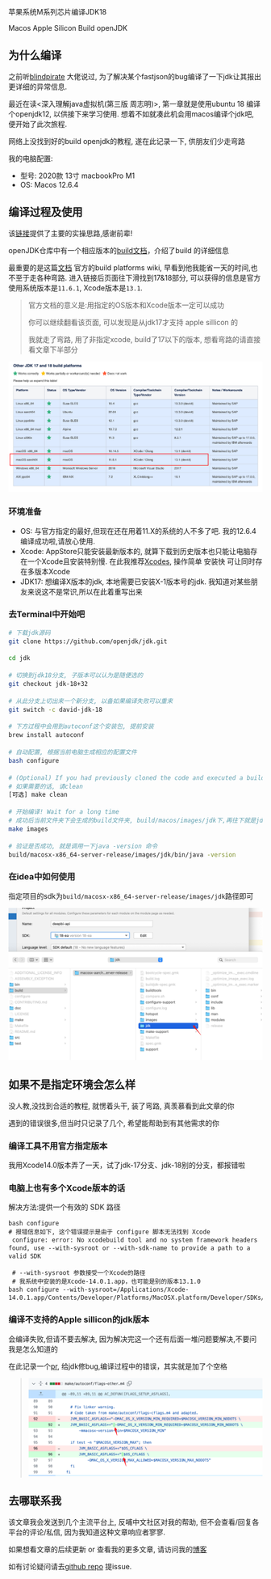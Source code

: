 苹果系统M系列芯片编译JDK18

Macos Apple Silicon Build openJDK

## 为什么编译

之前听[blindpirate](https://github.com/blindpirate) 大佬说过, 为了解决某个fastjson的bug编译了一下jdk让其报出更详细的异常信息.

最近在读<深入理解java虚拟机(第三版 周志明)>, 第一章就是使用ubuntu 18 编译个openjdk12, 以供接下来学习使用. 想着不如就凑此机会用macos编译个jdk吧, 便开始了此次旅程. 

网络上没找到好的build openjdk的教程, 遂在此记录一下, 供朋友们少走弯路

我的电脑配置:

- 型号: 2020款 13寸 macbookPro M1
- OS: Macos 12.6.4

## 编译过程及使用

该[链接](https://gist.github.com/dgroomes/3af073b71c2c34581a155af9daa86564)提供了主要的实操思路,感谢前辈!

openJDK仓库中有一个相应版本的[build文档](https://github.com/openjdk/jdk/blob/jdk-17%2B2/doc/building.md)，介绍了build 的详细信息

最重要的是这篇[文档](https://wiki.openjdk.org/display/Build/Supported+Build+Platforms) 官方的build platforms wiki, 早看到他我能省一天的时间,也不至于走各种弯路. 进入链接后页面往下滑找到17&18部分, 可以获得的信息是官方使用系统版本是`11.6.1`, Xcode版本是`13.1`. 

> 官方文档的意义是:用指定的OS版本和Xcode版本一定可以成功
>
> 你可以继续翻看该页面, 可以发现是从jdk17才支持 apple sillicon 的
>
> 我就走了弯路, 用了非指定xcode, build了17以下的版本, 想看弯路的请直接看文章下半部分

![image-20230718165341632](images/image-20230718165341632.png)

### 环境准备

- OS: 与官方指定的最好,但现在还在用着11.X的系统的人不多了吧. 我的12.6.4编译成功啦,请放心使用. 
- Xcode: AppStore只能安装最新版本的, 就算下载到历史版本也只能让电脑存在一个Xcode且安装特别慢. 在此我推荐[Xcodes](https://www.xcodes.app/), 操作简单 安装快 可让同时存在多版本Xcode
- JDK17: 想编译X版本的jdk, 本地需要已安装X-1版本号的jdk. 我知道对某些朋友来说这不是常识,所以在此着重写出来

### 去Terminal中开始吧

```sh
# 下载jdk源码
git clone https://github.com/openjdk/jdk.git

cd jdk

# 切换到jdk18分支, 子版本可以认为是随便选的
git checkout jdk-18+32

# 从此分支上切出来一个新分支, 以备如果编译失败可以重来
git switch -c david-jdk-18

# 下方过程中会用到autoconf这个安装包, 提前安装
brew install autoconf

# 自动配置, 根据当前电脑生成相应的配置文件
bash configure

# (Optional) If you had previously cloned the code and executed a build you will want to first clean the project. Execute make clean.
# 如果需要的话, 请clean
[可选] make clean

# 开始编译! Wait for a long time
# 成功后当前文件夹下会生成的build文件夹, build/macos/images/jdk下,再往下就是jdk包那一大套东西啦
make images

# 验证是否成功, 就是调用一下java -version 命令
build/macosx-x86_64-server-release/images/jdk/bin/java -version
```

### 在idea中如何使用

指定项目的sdk为`build/macosx-x86_64-server-release/images/jdk`路径即可

![image-20230509140241470](images/image-20230509140241470.png)





## 如果不是指定环境会怎么样

没人教,没找到合适的教程, 就愣着头干, 装了弯路, 真羡慕看到此文章的你

遇到的错误很多,但当时只记录了几个, 希望能帮助到有其他需求的你

### 编译工具不用官方指定版本

我用Xcode14.0版本弄了一天，试了jdk-17分支、jdk-18别的分支，都报错啦

### 电脑上也有多个Xcode版本的话

解决方法:提供一个有效的 SDK 路径 

```shell
bash configure
# 报错信息如下, 这个错误提示是由于 configure 脚本无法找到 Xcode
 configure: error: No xcodebuild tool and no system framework headers found, use --with-sysroot or --with-sdk-name to provide a path to a valid SDK
 
 # --with-sysroot 参数接受一个Xcode的路径
 # 我系统中安装的是Xcode-14.0.1.app，也可能是别的版本13.1.0
bash configure --with-sysroot=/Applications/Xcode-14.0.1.app/Contents/Developer/Platforms/MacOSX.platform/Developer/SDKs/MacOSX.sdk
```



### 编译不支持的Apple sillicon的jdk版本

会编译失败,但请不要去解决, 因为解决完这一个还有后面一堆问题要解决,不要问我是怎么知道的

在此记录一个[pr](https://github.com/openjdk/jdk/pull/5180/files?diff=unified&w=0), 给jdk修bug,编译过程中的错误，其实就是加了个空格

> ![image-20230509141501634](images/image-20230509141501634.png)
> 

## 去哪联系我

该文章我会发送到几个主流平台上, 反哺中文社区对我的帮助, 但不会查看/回复各平台的评论/私信, 因为我知道这种文章响应者寥寥.

如果想看文章的后续更新 or 查看我的更多文章, 请访问我的[博客](https://102418.xyz/)

如有讨论疑问请去[github repo](https://github.com/lijileiGood/lijileiGood.github.io) 提issue.











